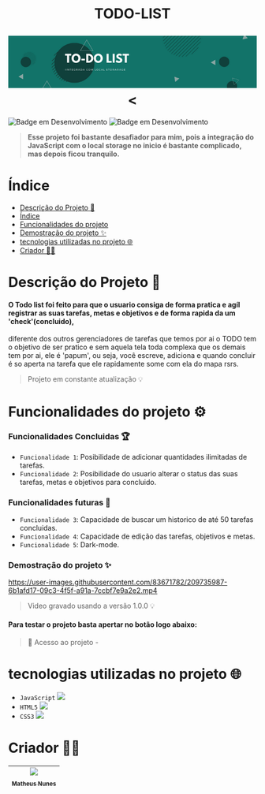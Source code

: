 <h1 align="center">
  <p>TODO-LIST</p>
  <img src='./IMG/capa.png' alt="Docusaurus"><
</h1>

![Badge em Desenvolvimento](http://img.shields.io/static/v1?label=VERSÃO&message=1.0.0&color=10403B&style=for-the-badge)
![Badge em Desenvolvimento](http://img.shields.io/static/v1?label=DATA%20DA%20CRIAÇÃO&message=DEZ/22&color=127369&style=for-the-badge)

> **Esse projeto foi bastante desafiador para mim, pois a integração
do JavaScript com o local storage no inicio é bastante complicado,
mas depois ficou tranquilo.**
    
# Índice 

* [Descrição do Projeto 🎯](#descrição-do-projeto-)
* [Índice](#índice)
* [Funcionalidades do projeto](#funcionalidades-do-projeto-)
* [Demostração do projeto ✨](#demostração-do-projeto-)
* [tecnologias utilizadas no projeto 🌐](#tecnologias-utilizadas-no-projeto-)
* [Criador 🐱‍👤](#criador-)
  
# Descrição do Projeto 🎯
#### O Todo list foi feito para que o usuario consiga de forma pratica e agíl registrar as suas tarefas, metas e objetivos e de forma rapida da um 'check'(concluido),
diferente dos outros gerenciadores de tarefas que temos por ai o TODO tem o objetivo de ser pratico e sem aquela tela toda complexa que os demais tem por ai, ele é 'papum', ou seja, você escreve, adiciona e quando concluir é so aperta na tarefa que ele rapidamente some com ela do mapa rsrs.
> Projeto em constante atualização :bulb:
    
# Funcionalidades do projeto ⚙

### Funcionalidades Concluidas 🏆
- `Funcionalidade 1`: Posibilidade de adicionar quantidades ilimitadas de tarefas.
- `Funcionalidade 2`: Posibilidade do usuario alterar o status das suas tarefas, metas e objetivos para concluido.

### Funcionalidades futuras 📌
- `Funcionalidade 3`: Capacidade de buscar um historico de até 50 tarefas concluidas. 
- `Funcionalidade 4`: Capacidade de edição das tarefas, objetivos e metas. 
- `Funcionalidade 5`: Dark-mode.

### Demostração do projeto ✨
https://user-images.githubusercontent.com/83671782/209735987-6b1afd17-09c3-4f5f-a91a-7ccbf7e9a2e2.mp4
> Video gravado usando a versão 1.0.0 :bulb:
    
#### Para testar o projeto basta apertar no botão logo abaixo:

> 📁 Acesso ao projeto - <a href=""></a>

# tecnologias utilizadas no projeto 🌐
- `JavaScript` <img height='20px' src="https://cdn.jsdelivr.net/gh/devicons/devicon/icons/javascript/javascript-plain.svg"/>
- `HTML5` <img height='20px' src="https://cdn.jsdelivr.net/gh/devicons/devicon/icons/html5/html5-plain.svg" />
- `CSS3` <img  height='20px' src="https://cdn.jsdelivr.net/gh/devicons/devicon/icons/css3/css3-plain.svg" />

# Criador 🐱‍👤

| [<img src="https://avatars.githubusercontent.com/u/83671782?v=4" width=115><br><sub>Matheus Nunes</sub>](https://github.com/0XxMxX0)
| :---: 
